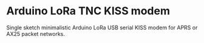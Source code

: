# Arduino LoRa TNC KISS modem
Single sketch minimalistic Arduino LoRa USB serial KISS modem for APRS or AX25 packet networks.

